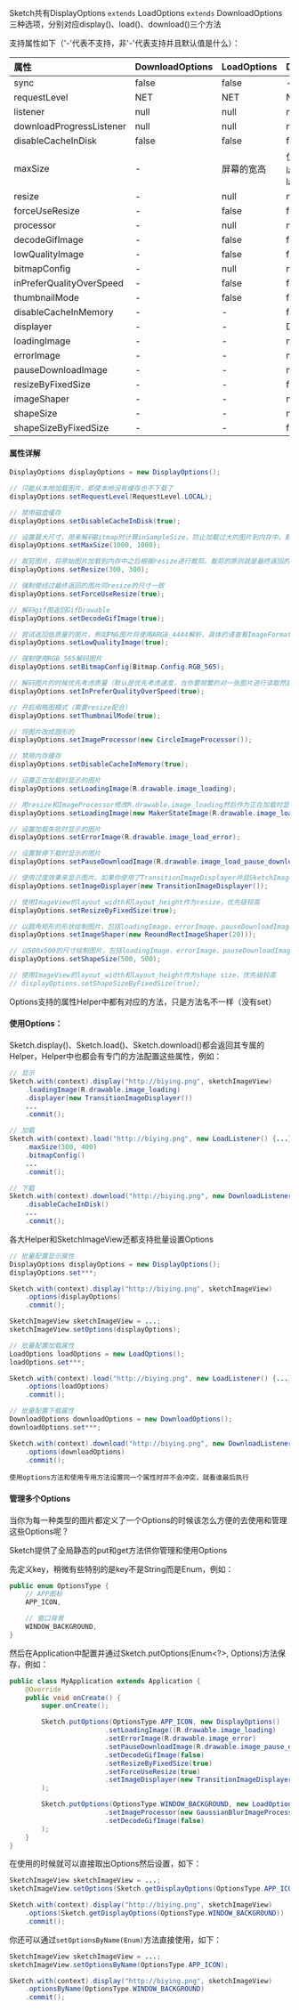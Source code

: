 Sketch共有DisplayOptions `extends` LoadOptions `extends` DownloadOptions三种选项，分别对应display()、load()、download()三个方法

支持属性如下（'-'代表不支持，非'-'代表支持并且默认值是什么）：

|属性|DownloadOptions|LoadOptions|DisplayOptions|
|:---|:---|:---|:---|
|sync|false|false|-|
|requestLevel|NET|NET|NET|
|listener|null|null|null|
|downloadProgressListener|null|null|null|
|disableCacheInDisk|false|false|false|
|maxSize|-|屏幕的宽高|优先考虑ImageView的layout_width和layout_height|
|resize|-|null|null|
|forceUseResize|-|false|false|
|processor|-|null|null|
|decodeGifImage|-|false|false|
|lowQualityImage|-|false|false|
|bitmapConfig|-|null|null|
|inPreferQualityOverSpeed|-|false|false|
|thumbnailMode|-|false|false|
|disableCacheInMemory|-|-|false|
|displayer|-|-|DefaultImageDisplayer|
|loadingImage|-|-|null|
|errorImage|-|-|null|
|pauseDownloadImage|-|-|null|
|resizeByFixedSize|-|-|false|
|imageShaper|-|-|null|
|shapeSize|-|-|null|
|shapeSizeByFixedSize|-|-|false|

#### 属性详解

```java
DisplayOptions displayOptions = new DisplayOptions();

// 只能从本地加载图片，即使本地没有缓存也不下载了
displayOptions.setRequestLevel(RequestLevel.LOCAL);

// 禁用磁盘缓存
displayOptions.setDisableCacheInDisk(true);

// 设置最大尺寸，用来解码Bitmap时计算inSampleSize，防止加载过大的图片到内存中。默认会先尝试用SketchImageView的layout_width和layout_height作为maxSize，否则会用当前屏幕的宽高作为maxSize
displayOptions.setMaxSize(1000, 1000);

// 裁剪图片，将原始图片加载到内存中之后根据resize进行裁剪。裁剪的原则就是最终返回的图片的比例一定是跟resize一样的，但尺寸不一定会等于resize，也有可能小于resize
displayOptions.setResize(300, 300);

// 强制使经过最终返回的图片同resize的尺寸一致
displayOptions.setForceUseResize(true);

// 解码gif图返回GifDrawable
displayOptions.setDecodeGifImage(true);

// 尝试返回低质量的图片，例如PNG图片将使用ARGB_4444解析，具体的请查看ImageFormat类
displayOptions.setLowQualityImage(true);

// 强制使用RGB_565解码图片
displayOptions.setBitmapConfig(Bitmap.Config.RGB_565);

// 解码图片的时候优先考虑质量（默认是优先考虑速度，当你要频繁的对一张图片进行读取然后写出的时候一定要设置优先考虑质量）
displayOptions.setInPreferQualityOverSpeed(true);

// 开启缩略图模式（需要resize配合）
displayOptions.setThumbnailMode(true);

// 将图片改成圆形的
displayOptions.setImageProcessor(new CircleImageProcessor());

// 禁用内存缓存
displayOptions.setDisableCacheInMemory(true);

// 设置正在加载时显示的图片
displayOptions.setLoadingImage(R.drawable.image_loading);

// 用resize和ImageProcessor修改R.drawable.image_loading然后作为正在加载时显示的图片
displayOptions.setLoadingImage(new MakerStateImage(R.drawable.image_loading);

// 设置加载失败时显示的图片
displayOptions.setErrorImage(R.drawable.image_load_error);

// 设置暂停下载时显示的图片
displayOptions.setPauseDownloadImage(R.drawable.image_load_pause_download);

// 使用过度效果来显示图片。如果你使用了TransitionImageDisplayer并且SketchImageView的layout_width和layout_height是固定的并且ScaleType是CENTER_CROP的话，就会自动使用FixedSizeBitmapDrawable的FixedSize功能，让占位图和实际图片的比例保持一致，这样可以保证最终显示不变形
displayOptions.setImageDisplayer(new TransitionImageDisplayer());

// 使用ImageView的layout_width和layout_height作为resize，优先级较高
displayOptions.setResizeByFixedSize(true);

// 以圆角矩形的形状绘制图片，包括loadingImage、errorImage、pauseDownloadImage以及要加载的图片
displayOptions.setImageShaper(new ReoundRectImageShaper(20)));

// 以500x500的尺寸绘制图片，包括loadingImage、errorImage、pauseDownloadImage以及要加载的图片
displayOptions.setShapeSize(500, 500);

// 使用ImageView的layout_width和layout_height作为shape size，优先级较高
// displayOptions.setShapeSizeByFixedSize(true);
```

Options支持的属性Helper中都有对应的方法，只是方法名不一样（没有set）

#### 使用Options：
Sketch.display()、Sketch.load()、Sketch.download()都会返回其专属的Helper，Helper中也都会有专门的方法配置这些属性，例如：
```java
// 显示
Sketch.with(context).display("http://biying.png", sketchImageView)
	.loadingImage(R.drawable.image_loading)
	.displayer(new TransitionImageDisplayer())
	...
	.commit();

// 加载
Sketch.with(context).load("http://biying.png", new LoadListener() {...})
	.maxSize(300, 400)
	.bitmapConfig()
	...
	.commit();

// 下载
Sketch.with(context).download("http://biying.png", new DownloadListener(){...})
	.disableCacheInDisk()
	...
	.commit();
```

各大Helper和SketchImageView还都支持批量设置Options
```java
// 批量配置显示属性
DisplayOptions displayOptions = new DisplayOptions();
displayOptions.set***;

Sketch.with(context).display("http://biying.png", sketchImageView)
	.options(displayOptions)
	.commit();

SketchImageView sketchImageView = ...;
sketchImageView.setOptions(displayOptions);

// 批量配置加载属性
LoadOptions loadOptions = new LoadOptions();
loadOptions.set***;

Sketch.with(context).load("http://biying.png", new LoadListener() {...})
	.options(loadOptions)
	.commit();

// 批量配置下载属性
DownloadOptions downloadOptions = new DownloadOptions();
downloadOptions.set***;

Sketch.with(context).download("http://biying.png", new DownloadListener(){...})
	.options(downloadOptions)
	.commit();
```

``使用options方法和使用专用方法设置同一个属性时并不会冲突，就看谁最后执行``

#### 管理多个Options
当你为每一种类型的图片都定义了一个Options的时候该怎么方便的去使用和管理这些Options呢？

Sketch提供了全局静态的put和get方法供你管理和使用Options

先定义key，稍微有些特别的是key不是String而是Enum，例如：
```java
public enum OptionsType {
	// APP图标
    APP_ICON,

	// 窗口背景
    WINDOW_BACKGROUND,
}
```

然后在Application中配置并通过Sketch.putOptions(Enum<?>, Options)方法保存，例如：
```java
public class MyApplication extends Application {
	@Override
	public void onCreate() {
		super.onCreate();

        Sketch.putOptions(OptionsType.APP_ICON, new DisplayOptions()
                        .setLoadingImage((R.drawable.image_loading)
                        .setErrorImage(R.drawable.image_error)
                        .setPauseDownloadImage(R.drawable.image_pause_download)
                        .setDecodeGifImage(false)
                        .setResizeByFixedSize(true)
                        .setForceUseResize(true)
                        .setImageDisplayer(new TransitionImageDisplayer())
        );

        Sketch.putOptions(OptionsType.WINDOW_BACKGROUND, new LoadOptions()
                        .setImageProcessor(new GaussianBlurImageProcessor(true))
                        .setDecodeGifImage(false)
        );
    }
}
```

在使用的时候就可以直接取出Options然后设置，如下：
```java
SketchImageView sketchImageView = ...;
sketchImageView.setOptions(Sketch.getDisplayOptions(OptionsType.APP_ICON));

Sketch.with(context).display("http://biying.png", sketchImageView)
	.options(Sketch.getDisplayOptions(OptionsType.WINDOW_BACKGROUND))
	.commit();
```

你还可以通过`setOptionsByName(Enum)`方法直接使用，如下：
```java
SketchImageView sketchImageView = ...;
sketchImageView.setOptionsByName(OptionsType.APP_ICON);

Sketch.with(context).display("http://biying.png", sketchImageView)
	.optionsByName(OptionsType.WINDOW_BACKGROUND)
	.commit();
```
